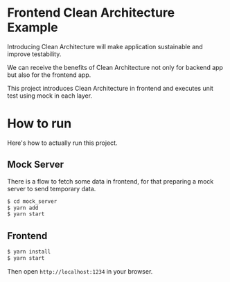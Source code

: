 # Frontend Clean Architecture Example

Introducing Clean Architecture will make application sustainable and improve testability.

We can receive the benefits of Clean Architecture not only for backend app but also for the frontend app.

This project introduces Clean Architecture in frontend and executes unit test using mock in each layer.

# How to run

Here's how to actually run this project.

## Mock Server

There is a flow to fetch some data in frontend, for that preparing a mock server to send temporary data.

```bash
$ cd mock_server 
$ yarn add
$ yarn start
```

## Frontend

```bash
$ yarn install
$ yarn start
```

Then open `http://localhost:1234` in your browser.



